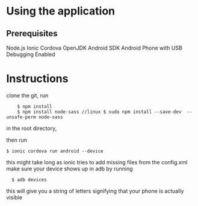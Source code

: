 # Using the application

## Prerequisites
  Node.js
  Ionic
  Cordova
  OpenJDK
  Android SDK
  Android Phone with USB Debugging Enabled
# Instructions 
  clone the git, run
  ```
      $ npm install
      $ npm install node-sass //linux $ sudo npm install --save-dev  --unsafe-perm node-sass
  ``` 
in the root directory,

then run 
```
$ ionic cordova run android --device
```
this might take long as ionic tries to add missing files from the config.xml
make sure your device shows up in adb by running
```
  $ adb devices
```
this will give you a string of letters signifying that your phone is actually visible

